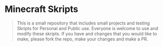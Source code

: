 # Minecraft Skripts

> This is a small repository that includes small projects and testing Skripts for Personal and Public use. Everyone is welcome to use and modify these skripts. If you have and changes that you would like to make, please fork the repo, make your changes and make a PR. 
